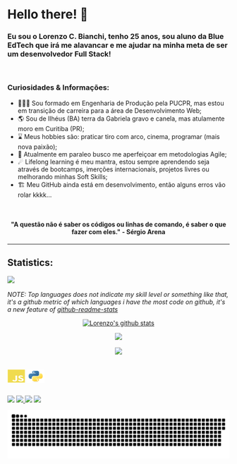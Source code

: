 # Hello there! 👋 

### Eu sou o Lorenzo C. Bianchi, tenho 25 anos, sou aluno da Blue EdTech que irá me alavancar e me ajudar na minha meta de ser um desenvolvedor Full Stack!

<br/>

### Curiosidades & Informações:

* 👩🏻‍🎓 Sou formado em Engenharia de Produção pela PUCPR, mas estou em transição de carreira para a área de Desenvolvimento Web;
* 🌎 Sou de Ilhéus (BA) terra da Gabriela gravo e canela, mas atulamente moro em Curitiba (PR);
* ⌛ Meus hobbies são: praticar tiro com arco, cinema, programar (mais nova paixão);
* 🚀 Atualmente em paraleo busco me aperfeiçoar em metodologias Agile; 
* ☄ Lifelong learning é meu mantra, estou sempre aprendendo seja através de bootcamps, imerções internacionais, projetos livres ou melhorando minhas Soft Skills;
* 🏗 Meu GitHub ainda está em desenvolvimento, então alguns erros vão rolar kkkk...

<br/>

<h4 align="center">"⁠A questão não é saber os códigos ou linhas de comando, é saber o que fazer com eles." - Sérgio Arena </h4>

--------------------------------------------------------------
<!--
***************************************************************************  Statistics: *****************************************************************************************
-->
## Statistics:
![](https://komarev.com/ghpvc/?username=Laurentius96&color=blue&style=flat)

_NOTE: Top languages does not indicate my skill level or something like that, it's a github metric of which languages i have the most code on github, it's a new feature of [github-readme-stats](https://github.com/anuraghazra/github-readme-stats)_

<center>
    <tr>
      <td><p align="center"><a href="#"><img width="500px" src="https://github-readme-stats.vercel.app/api?username=Lorenzo96&show_icons=true&count_private=true&hide_border=true&include_all_commits=true&theme=yeblu" alt="Lorenzo's github stats" /></a></p>
      </td>
    </tr>
      <td><p align="center"><a href="#"><img width="500px" src="https://github-readme-stats.vercel.app/api/top-langs?username=Lorenzo96&layout=compact&langs_count=20&hide_border=true&theme=yeblu" /></a></p>
      </td>
    </tr>
    <tr>
      <td><p align="center"><a href="#"><img width="500px"src="https://github-readme-streak-stats.herokuapp.com/?user=Lorenzo96&hide_border=true&theme=yeblu" /></a></p>
      </td>
    </tr>

</center>


<!--
***************************************************************************     ícones    *****************************************************************************************
-->
<div style="display: inline_block"><br>
  <img align="center" alt="Rafa-Js" height="30" width="40" src="https://raw.githubusercontent.com/devicons/devicon/master/icons/javascript/javascript-plain.svg">
  <img align="center" alt="Rafa-Python" height="30" width="40" src="https://raw.githubusercontent.com/devicons/devicon/master/icons/python/python-original.svg">
<!--  <img align="right" alt="Rafa-yoda" src="https://cdn.discordapp.com/attachments/795358919417397249/825430589581688872/hi.gif"> -->
</div>

##
<!--
***************************************************************************     Links    *****************************************************************************************
-->
<div> 
  <a href="https://www.instagram.com/cb.lorenzo/" target="_blank"><img src="https://img.shields.io/badge/-Instagram-%23E4405F?style=for-the-badge&logo=instagram&logoColor=white" target="_blank"></a>
 	<a href="https://discord.gg/fSxWWXRtNU" target="_blank"><img src="https://img.shields.io/badge/Discord-7289DA?style=for-the-badge&logo=discord&logoColor=white" target="_blank"> </a> 
  <a href = "mailto:bianchi92@hotmail.com"><img src="https://img.shields.io/badge/Microsoft_Outlook-0078D4?style=for-the-badge&logo=microsoft-outlook&logoColor=white"></a>
  <a href="https://www.linkedin.com/in/cb-lorenzo/" target="_blank"><img src="https://img.shields.io/badge/-LinkedIn-%230077B5?style=for-the-badge&logo=linkedin&logoColor=white" target="_blank"></a> 
 
 ![Snake animation](https://github.com/Laurentius96/Laurentius96/blob/output/github-contribution-grid-snake.svg)
</div>

<!--
**Laurentius96/Laurentius96** is a ✨ _special_ ✨ repository because its `README.md` (this file) appears on your GitHub profile.

Here are some ideas to get you started:

- 🔭 I’m currently working on ...
- 🌱 I’m currently learning ...
- 👯 I’m looking to collaborate on ...
- 🤔 I’m looking for help with ...
- 💬 Ask me about ...
- 📫 How to reach me: ...
- 😄 Pronouns: ...
- ⚡ Fun fact: ... 
        
<div>
  <a href="https://github.com/rafaballerini">
  <img height="180em" src="https://github-readme-stats.vercel.app/api?username=Laurentius96&show_icons=true&count_private=true&hide_border=true&include_all_commits=true&theme=yeblu"/>
  <img height="180em" src="https://github-readme-stats.vercel.app/api/top-langs?username=brunoemferreira&layout=compact&langs_count=20&hide_border=true&theme=yeblu"/>
  <img height="180em" src="https://github-readme-streak-stats.herokuapp.com/?user=Laurentius96&hide_border=true&theme=yeblu"/>
</div>        
        
-->
